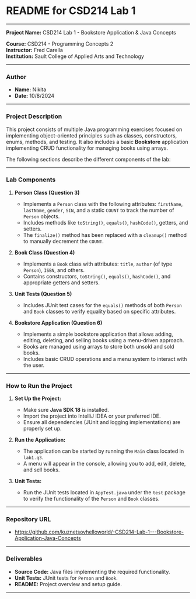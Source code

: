
# README for CSD214 Lab 1

---

**Project Name:** CSD214 Lab 1 - Bookstore Application & Java Concepts

**Course:** CSD214 - Programming Concepts 2  
**Instructor:** Fred Carella  
**Institution:** Sault College of Applied Arts and Technology

---

### **Author**
- **Name:** Nikita
- **Date:** 10/8/2024

---

### **Project Description**

This project consists of multiple Java programming exercises focused on implementing object-oriented principles such as classes, constructors, enums, methods, and testing. It also includes a basic **Bookstore** application implementing CRUD functionality for managing books using arrays.

The following sections describe the different components of the lab:

---

### **Lab Components**

1. **Person Class (Question 3)**
   - Implements a `Person` class with the following attributes: `firstName`, `lastName`, `gender`, `SIN`, and a static `COUNT` to track the number of `Person` objects.
   - Includes methods like `toString()`, `equals()`, `hashCode()`, getters, and setters.
   - The `finalize()` method has been replaced with a `cleanup()` method to manually decrement the `COUNT`.

2. **Book Class (Question 4)**
   - Implements a `Book` class with attributes: `title`, `author` (of type `Person`), `ISBN`, and others.
   - Contains constructors, `toString()`, `equals()`, `hashCode()`, and appropriate getters and setters.

3. **Unit Tests (Question 5)**
   - Includes JUnit test cases for the `equals()` methods of both `Person` and `Book` classes to verify equality based on specific attributes.

4. **Bookstore Application (Question 6)**
   - Implements a simple bookstore application that allows adding, editing, deleting, and selling books using a menu-driven approach.
   - Books are managed using arrays to store both unsold and sold books.
   - Includes basic CRUD operations and a menu system to interact with the user.

---

### **How to Run the Project**

1. **Set Up the Project:**
   - Make sure **Java SDK 18** is installed.
   - Import the project into IntelliJ IDEA or your preferred IDE.
   - Ensure all dependencies (JUnit and logging implementations) are properly set up.

2. **Run the Application:**
   - The application can be started by running the `Main` class located in `lab1.q3`.
   - A menu will appear in the console, allowing you to add, edit, delete, and sell books.

3. **Unit Tests:**
   - Run the JUnit tests located in `AppTest.java` under the `test` package to verify the functionality of the `Person` and `Book` classes.

---

### **Repository URL**
- https://github.com/kuznetsovhelloworld/-CSD214-Lab-1---Bookstore-Application-Java-Concepts

---

### **Deliverables**

- **Source Code:** Java files implementing the required functionality.
- **Unit Tests:** JUnit tests for `Person` and `Book`.
- **README:** Project overview and setup guide.

---


